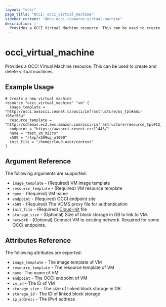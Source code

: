 ```yaml
---
layout: "occi"
page_title: "OCCI: occi_virtual_machine"
sidebar_current: "docs-occi-resource-virtual-machine"
description: |-
  Provides a OCCI Virtual Machine resource. This can be used to create and delete virtual machines.
---
```


# occi\_virtual\_machine

Provides a OCCI Virtual Machine resource. This can be used to create and delete virtual machines.

## Example Usage

```
# Create a new virtual machine
resource "occi_virtual_machine" "vm" {
  image_template = "http://occi.awsocci.cesnet.cz/occi/infrastructure/os_tpl#ami-f95ef58a"
  resource_template = "http://schemas.ec2.aws.amazon.com/occi/infrastructure/resource_tpl#t2_micro"
  endpoint = "https://awsocci.cesnet.cz:11443/"
  name = "test_vm_micro"
  x509 = "/tmp/x509up_u1000"
  init_file = "/home/cloud-user/context"
}
```

## Argument Reference

The following arguments are supported:

* `image_template` - (Required) VM image template
* `resource_template` - (Required) VM resource template
* `name` - (Required) VM name
* `endpoint` - (Required) OCCI endpoint site
* `x509` - (Required) The VOMS proxy file for authentication
* `init_file` - (Required) [Cloud-init](https://cloudinit.readthedocs.io/en/latest/) file
* `storage_size` - (Optional) Size of block storage in GB to link to VM.
* `network` - (Optional) Connect VM to existing network. Required for some OCCI endpoints.

## Attributes Reference

The following attributes are exported:

* `image_template` - The image template of VM
* `resource_template` - The resource template of VM
* `name`- The name of VM
* `endpoint` - The OCCI endpoint of VM
* `vm_id` - The ID of VM
* `storage_size` - The size of linked block storage in GB
* `storage_id` - The ID of linked block storage
* `ip_address` - The IPv4 address